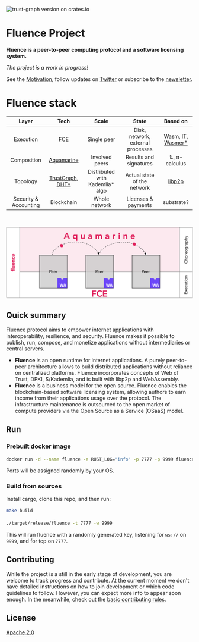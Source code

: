 ![trust-graph version on crates.io](https://img.shields.io/crates/v/trust-graph?color=green&style=flat-square)

# Fluence Project

**Fluence is a peer-to-peer computing protocol and a software licensing system.** 

*The project is a work in progress!* 

See the [Motivation](http://fluence.network/manifesto.html), follow updates on [Twitter](https://twitter.com/fluence_project) or subscribe to the [newsletter](https://fluence.network/).

# Fluence stack


|         Layer         |                                                               Tech                                                               |              Scale              |               State               |                          Based on                          |
| :-------------------: | :------------------------------------------------------------------------------------------------------------------------------: | :-----------------------------: | :-------------------------------: | :--------------------------------------------------------: |
|       Execution       |                                            [FCE](https://github.com/fluencelabs/fce)                                             |           Single peer           | Disk, network, external processes | Wasm, [IT](https://github.com/fluencelabs/interface-types), [Wasmer*](https://github.com/fluencelabs/wasmer) |
|      Composition      |                                     [Aquamarine](https://github.com/fluencelabs/aquamarine)                                      |         Involved peers          |      Results and signatures       |                       ⇅, π-calculus                        |
|       Topology        | [TrustGraph](https://github.com/fluencelabs/fluence/tree/master/trust-graph), [DHT*](https://github.com/fluencelabs/rust-libp2p) | Distributed with Kademlia* algo |    Actual state of the network    |      [libp2p](https://github.com/libp2p/rust-libp2p)       |
| Security & Accounting |                                                            Blockchain                                                            |          Whole network          |        Licenses & payments        |                         substrate?                         |

<br/>

<p width="100%">
<img alt="aquamarine scheme" align="center" src="images/stack.png"/>
</p>

## Quick summary

Fluence protocol aims to empower internet applications with interoperability, resilience, and security. Fluence makes it possible to publish, run, compose, and monetize applications without intermediaries or central servers.

- **Fluence** is an open runtime for internet applications. A purely peer-to-peer architecture allows to build distributed applications without reliance on centralized platforms. Fluence incorporates concepts of Web of Trust, DPKI, S/Kademlia, and is built with libp2p and WebAssembly.
- **Fluence** is a business model for the open source. Fluence enables the blockchain-based software licensing system, allowing authors to earn income from their applications usage over the protocol. The infrastructure maintenance is outsourced to the open market of compute providers via the Open Source as a Service (OSaaS) model.


## Run
### Prebuilt docker image
```bash
docker run -d --name fluence -e RUST_LOG="info" -p 7777 -p 9999 fluencelabs/fluence
```
Ports will be assigned randomly by your OS.

### Build from sources
Install cargo, clone this repo, and then run:
```bash
make build

./target/release/fluence -t 7777 -w 9999
```
This will run fluence with a randomly generated key, listening for `ws://` on `9999`, and for tcp on `7777`.

## **Contributing**

While the project is a still in the early stage of development, you are welcome to track progress and contribute. At the current moment we don't have detailed instructions on how to join development or which code guidelines to follow. However, you can expect more info to appear soon enough. In the meanwhile, check out the [basic contributing rules](CONTRIBUTING.md).

## **License**

[Apache 2.0](LICENSE)